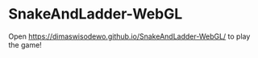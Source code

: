 # SnakeAndLadder-WebGL

Open https://dimaswisodewo.github.io/SnakeAndLadder-WebGL/ to play the game!
